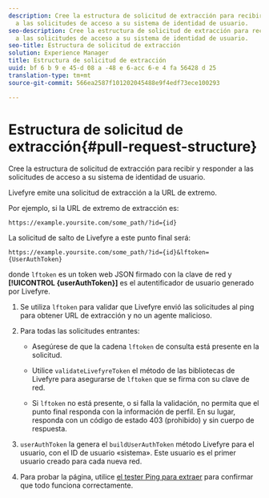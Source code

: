 ```yaml
---
description: Cree la estructura de solicitud de extracción para recibir y responder
  a las solicitudes de acceso a su sistema de identidad de usuario.
seo-description: Cree la estructura de solicitud de extracción para recibir y responder
  a las solicitudes de acceso a su sistema de identidad de usuario.
seo-title: Estructura de solicitud de extracción
solution: Experience Manager
title: Estructura de solicitud de extracción
uuid: bf 6 b 9 e 45-d 08 a -48 e 6-acc 6-e 4 fa 56428 d 25
translation-type: tm+mt
source-git-commit: 566ea2587f101202045488e9f4edf73ece100293

---
```



# Estructura de solicitud de extracción{#pull-request-structure}

Cree la estructura de solicitud de extracción para recibir y responder a las solicitudes de acceso a su sistema de identidad de usuario.

Livefyre emite una solicitud de extracción a la URL de extremo.

Por ejemplo, si la URL de extremo de extracción es:

```
https://example.yoursite.com/some_path/?id={id}
```

La solicitud de salto de Livefyre a este punto final será:

```
https://example.yoursite.com/some_path/?id={id}&lftoken={UserAuthToken}
```

donde `lftoken` es un token web JSON firmado con la clave de red y **[!UICONTROL {userAuthToken}]** es el autentificador de usuario generado por Livefyre.

1. Se utiliza `lftoken` para validar que Livefyre envió las solicitudes al ping para obtener URL de extracción y no un agente malicioso.
1. Para todas las solicitudes entrantes:

   * Asegúrese de que la cadena `lftoken` de consulta está presente en la solicitud.
   * Utilice `validateLivefyreToken` el método de las bibliotecas de Livefyre para asegurarse de `lftoken` que se firma con su clave de red.

   * Si `lftoken` no está presente, o si falla la validación, no permita que el punto final responda con la información de perfil. En su lugar, responda con un código de estado 403 (prohibido) y sin cuerpo de respuesta.

1. `userAuthToken` la genera el `buildUserAuthToken` método Livefyre para el usuario, con el ID de usuario «sistema». Este usuario es el primer usuario creado para cada nueva red.
1. Para probar la página, utilice [el tester Ping para extraer](https://livefyre-p4p-wizard.herokuapp.com/home) para confirmar que todo funciona correctamente.
